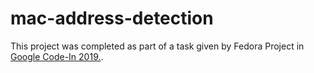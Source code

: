 # mac-address-detection

This project was completed as part of a task given by Fedora Project in [Google Code-In 2019.](https://codein.withgoogle.com/archive/2019/organization/6022646072868864/task/5126133127839744/).
